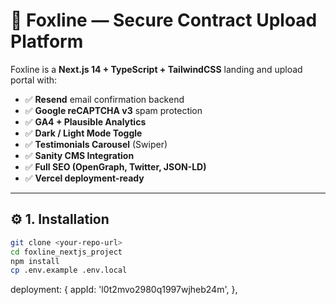 # 🦊 Foxline — Secure Contract Upload Platform

Foxline is a **Next.js 14 + TypeScript + TailwindCSS** landing and upload portal with:

- ✅ **Resend** email confirmation backend
- ✅ **Google reCAPTCHA v3** spam protection
- ✅ **GA4 + Plausible Analytics**
- ✅ **Dark / Light Mode Toggle**
- ✅ **Testimonials Carousel** (Swiper)
- ✅ **Sanity CMS Integration**
- ✅ **Full SEO (OpenGraph, Twitter, JSON-LD)**
- ✅ **Vercel deployment-ready**

---

## ⚙️ 1. Installation

```bash
git clone <your-repo-url>
cd foxline_nextjs_project
npm install
cp .env.example .env.local
```

deployment: {
appId: 'l0t2mvo2980q1997wjheb24m',
},
